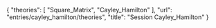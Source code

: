 {
    "theories": [
        "Square_Matrix",
        "Cayley_Hamilton"
    ],
    "url": "entries/cayley_hamilton/theories",
    "title": "Session Cayley_Hamilton"
}